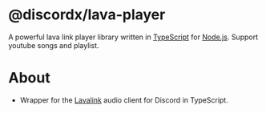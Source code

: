 # @discordx/lava-player

A powerful lava link player library written in [TypeScript](https://www.typescriptlang.org) for [Node.js](https://nodejs.org). Support youtube songs and playlist.

# About

- Wrapper for the [Lavalink](https://github.com/lavalink-devs/Lavalink) audio client for Discord in TypeScript.
